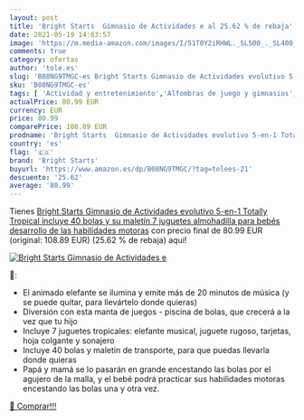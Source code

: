 ```yaml
---
layout: post
title: 'Bright Starts  Gimnasio de Actividades e al 25.62 % de rebaja'
date: 2021-05-19 14:03:57
image: 'https://m.media-amazon.com/images/I/51T0Y2iRHWL._SL500_._SL400_.jpg'
comments: true
category: ofertas
author: 'tole.es'
slug: 'B08NG9TMGC-es Bright Starts Gimnasio de Actividades evolutivo 5-en-1...'
sku: 'B08NG9TMGC-es'
tags: [ 'Actividad y entretenimiento','Alfombras de juego y gimnasios','Bebé','bebés','bright starts', ]
actualPrice: 80.99 EUR
currency: EUR
price: 80.99
comparePrice: 108.89 EUR
prodname: 'Bright Starts  Gimnasio de Actividades evolutivo 5-en-1 Totally Tropical  incluye 40 bolas y su maletín  7 juguetes  almohadilla para bebés  desarrollo de las habilidades motoras'
country: 'es'
flag: '🇪🇸'
brand: 'Bright Starts'
buyurl: 'https://www.amazon.es/dp/B08NG9TMGC/?tag=tolees-21'
descuento: '25.62'
average: '80.99'
---
```


Tienes [Bright Starts  Gimnasio de Actividades evolutivo 5-en-1 Totally Tropical  incluye 40 bolas y su maletín  7 juguetes  almohadilla para bebés  desarrollo de las habilidades motoras](https://www.amazon.es/dp/B08NG9TMGC/?tag=tolees-21) con precio final de  80.99 EUR (original: 108.89 EUR) (25.62 %  de rebaja) aqui!

[![Bright Starts  Gimnasio de Actividades e](https://m.media-amazon.com/images/I/51T0Y2iRHWL._SL500_._SL400_.jpg)](https://www.amazon.es/dp/B08NG9TMGC/?tag=tolees-21)

🔎:

- El animado elefante se ilumina y emite más de 20 minutos de música (y se puede quitar, para llevártelo donde quieras)
- Diversión con esta manta de juegos - piscina de bolas, que crecerá a la vez que tu hijo
- Incluye 7 juguetes tropicales: elefante musical, juguete rugoso, tarjetas, hoja colgante y sonajero
- Incluye 40 bolas y maletín de transporte, para que puedas llevarla donde quieras
- Papá y mamá se lo pasarán en grande encestando las bolas por el agujero de la malla, y el bebé podrá practicar sus habilidades motoras encestando las bolas una y otra vez.

[🛒 Comprar!!!](https://www.amazon.es/dp/B08NG9TMGC/?tag=tolees-21)
